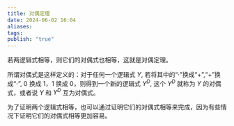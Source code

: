 ```yaml
---
title: 对偶定理
date: 2024-06-02 16:04
aliases: 
tags: 
publish: "true"
---
```

若两逻辑式相等，则它们的对偶式也相等，这就是对偶定理。

所谓对偶式是这样定义的：对于任何一个逻辑式 $Y$, 若将其中的“$\cdot$”换成“$+$”,“$+$”换成“$\cdot$”, 0 换成 1，1 换成 0，则得到一个新的逻辑式 $Y^D$, 这个 $Y^D$ 就称为 $Y$ 的对偶式，或者说 $Y$ 和 $Y^D$ 互为对偶式。

为了证明两个逻辑式相等，也可以通过证明它们的对偶式相等来完成，因为有些情况下证明它们的对偶式相等更加容易。
